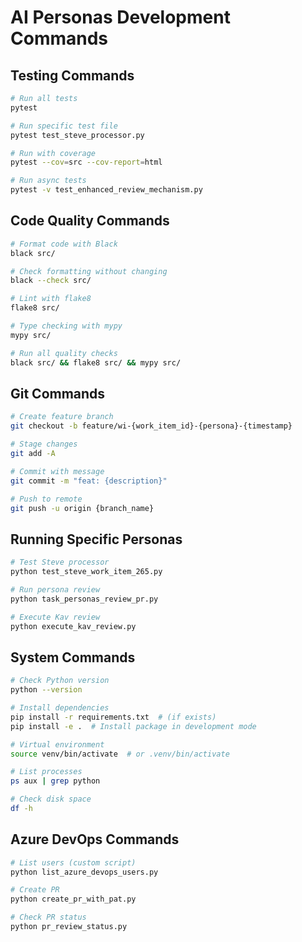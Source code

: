 # AI Personas Development Commands

## Testing Commands
```bash
# Run all tests
pytest

# Run specific test file
pytest test_steve_processor.py

# Run with coverage
pytest --cov=src --cov-report=html

# Run async tests
pytest -v test_enhanced_review_mechanism.py
```

## Code Quality Commands
```bash
# Format code with Black
black src/

# Check formatting without changing
black --check src/

# Lint with flake8
flake8 src/

# Type checking with mypy
mypy src/

# Run all quality checks
black src/ && flake8 src/ && mypy src/
```

## Git Commands
```bash
# Create feature branch
git checkout -b feature/wi-{work_item_id}-{persona}-{timestamp}

# Stage changes
git add -A

# Commit with message
git commit -m "feat: {description}"

# Push to remote
git push -u origin {branch_name}
```

## Running Specific Personas
```bash
# Test Steve processor
python test_steve_work_item_265.py

# Run persona review
python task_personas_review_pr.py

# Execute Kav review
python execute_kav_review.py
```

## System Commands
```bash
# Check Python version
python --version

# Install dependencies
pip install -r requirements.txt  # (if exists)
pip install -e .  # Install package in development mode

# Virtual environment
source venv/bin/activate  # or .venv/bin/activate

# List processes
ps aux | grep python

# Check disk space
df -h
```

## Azure DevOps Commands
```bash
# List users (custom script)
python list_azure_devops_users.py

# Create PR
python create_pr_with_pat.py

# Check PR status
python pr_review_status.py
```